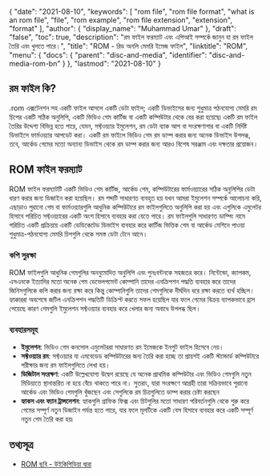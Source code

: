 {
  "date": "2021-08-10",
  "keywords": [
    "rom file",
    "rom file format",
    "what is an rom file",
    "file",
    "rom example",
    "rom file extension",
    "extension",
    "format"
  ],
  "author": {
    "display_name": "Muhammad Umar"
  },
  "draft": "false",
  "toc": true,
  "description": "রম ফাইল ফরম্যাট এবং এপিআই সম্পর্কে জানুন যা রম ফাইল তৈরি এবং খুলতে পারে।",
  "title": "ROM - রিড অনলি মেমরি ইমেজ ফাইল",
  "linktitle": "ROM",
  "menu": {
    "docs": {
      "parent": "disc-and-media",
      "identifier": "disc-and-media-rom-bn"
    }
  },
  "lastmod": "2021-08-10"
}

## রম ফাইল কি?
.rom এক্সটেনশন সহ একটি ফাইল আসলে একটি ডেটা ফাইল; একটি ডিভাইসের জন্য শুধুমাত্র পঠনযোগ্য মেমরি রম চিপের একটি সঠিক অনুলিপি, একটি ভিডিও গেম কার্টিজ বা একটি কম্পিউটার থেকে বের করা হয়েছে৷ একটি রম ফাইল তৈরির উদ্দেশ্য বিভিন্ন হতে পারে, যেমন, সফ্টওয়্যার ইমুলেশন, রম ডেটা ব্যাক আপ বা সংরক্ষণাগার বা একটি নির্দিষ্ট ডিভাইসে ফার্মওয়্যার আপডেট করা। একটি রম ফাইলে ভিডিও গেম রম ডাম্প করার জন্য অনেক ডিভাইস উপলব্ধ, তবে, আর্কেড গেমের মতো অন্যান্য ডিভাইস থেকে রম ডাম্প করার জন্য আরও বিশেষ সরঞ্জাম এবং দক্ষতার প্রয়োজন।

## ROM ফাইল ফরম্যাট
ROM ফাইল ফরম্যাটটি একটি ভিডিও গেম কার্টিজ, আর্কেড গেম, কম্পিউটারের ফার্মওয়্যারের সঠিক অনুলিপির ডেটা ধারণ করার জন্য ডিজাইন করা হয়েছিল। রম শব্দটি সাধারণত ব্যবহৃত হয় যখন আমরা ইমুলেশন সম্পর্কে আলোচনা করি, এছাড়াও পুরানো গেম বা ফার্মওয়্যারগুলি আধুনিক কম্পিউটারে রম ফাইলগুলিতে অনুলিপি করা হয় এবং এগুলিকে এমুলেটর হিসাবে পরিচিত সফ্টওয়্যারের একটি অংশ হিসাবে ব্যবহার করা যেতে পারে। রম ফাইলগুলি সাধারণত ডাম্পিং নামে পরিচিত একটি প্রক্রিয়ায় একটি ডেডিকেটেড ডিভাইস ব্যবহার করে কার্টিজ ভিত্তিক গেম বা আর্কেড মেশিনে পাওয়া শুধুমাত্র-পঠনযোগ্য মেমরি চিপগুলি থেকে সমস্ত ডেটা টেনে আনে।
### কপি সুরক্ষা
ROM ফাইলগুলি আধুনিক গেমগুলির অননুমোদিত অনুলিপি এবং পুনঃবন্টনকে সহজতর করে। নিন্টেন্ডো, ক্যাপকম, এসএনকে ইত্যাদির মতো অনেক গেম ডেভেলপমেন্ট কোম্পানি তাদের এনক্রিপশন পদ্ধতি ব্যবহার করে তাদের জিনিসগুলিকে কপি করার জন্য রক্ষা করে কিন্তু কোম্পানিগুলি তাদের গেমগুলিকে দীর্ঘদিন ধরে রক্ষা করতে ব্যর্থ হচ্ছিল। হ্যাকাররা অবশেষে জটিল এনক্রিপশন পদ্ধতিটি ডিক্রিপ্ট করতে সফল হয়েছিল যার ফলে গেমের বিক্রয় ব্যাপকভাবে হ্রাস পেয়েছে কারণ গেমগুলি ইমুলেশন সফ্টওয়্যার ব্যবহার করে খেলার জন্য অবাধে উপলব্ধ ছিল।
### ব্যবহারসমূহ
- **ইমুলেশন**: ভিডিও গেম কনসোল এমুলেটররা সাধারণত রম ইমেজকে ইনপুট ফাইল হিসেবে নেয়।
- **সফ্টওয়্যার রম**: সফ্টওয়্যার যা এমবেডেড কম্পিউটারের জন্য তৈরি করা হচ্ছে তা প্রায়শই একটি স্ট্যান্ডার্ড কম্পিউটারে পরীক্ষার জন্য রম ফাইলগুলিতে লেখা হয়।
- **ডিজিটাল সংরক্ষণ**: একটি উল্লেখযোগ্য উদ্বেগ রয়েছে যে অনেক প্রাথমিক কম্পিউটার এবং ভিডিও গেমগুলি নতুন মিডিয়াতে স্থানান্তরিত না হয়ে বেঁচে থাকতে পারে না। সুতরাং, যারা সংরক্ষণে আগ্রহী তারা সক্রিয়ভাবে পুরানো আর্কেড এবং ভিডিও গেমগুলি খুঁজছেন এবং সেগুলিকে রম চিত্রগুলিতে ডাম্প করার চেষ্টা করছেন
- **হ্যাকস এবং ফ্যান ট্রান্সলেশন**: হ্যাকগুলি গ্রাফিক ফিক্স এবং চিটগুলির মতো সাধারণ পরিবর্তনগুলি থেকে শুরু করে গেমের সম্পূর্ণ নতুন ডিজাইন পর্যন্ত হতে পারে, যার ফলে মূলটিকে একটি বেস হিসাবে ব্যবহার করে একটি সম্পূর্ণ নতুন গেম তৈরি করা হয়৷



## তথ্যসূত্র 

* [ROM ছবি - উইকিপিডিয়া দ্বারা](https://en.wikipedia.org/wiki/ROM_image)



